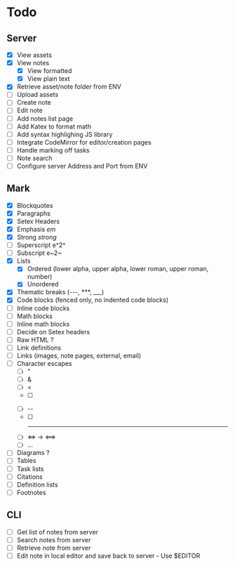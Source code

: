 # Todo
## Server
 * [x] View assets
 * [x] View notes
   * [x] View formatted
   * [x] View plain text
 * [x] Retrieve asset/note folder from ENV
 * [ ] Upload assets
 * [ ] Create note
 * [ ] Edit note
 * [ ] Add notes list page
 * [ ] Add Katex to format math
 * [ ] Add syntax highlighing JS library
 * [ ] Integrate CodeMirror for editor/creation pages
 * [ ] Handle marking off tasks
 * [ ] Note search
 * [ ] Configure server Address and Port from ENV

## Mark
 * [x] Blockquotes
 * [x] Paragraphs
 * [x] Setex Headers
 * [x] Emphasis  _em_
 * [x] Strong *strong*
 * [ ] Superscript e^2^
 * [ ] Subscript e~2~
 * [x] Lists
   * [x] Ordered (lower alpha, upper alpha, lower roman, upper roman, number)
   * [x] Unordered
 * [x] Thematic breaks (---, ***, ___)
 * [x] Code blocks (fenced only, no indented code blocks)
 * [ ] Inline code blocks
 * [ ] Math blocks
 * [ ] Inline math blocks
 * [ ] Decide on Setex headers
 * [ ] Raw HTML ?
 * [ ] Link definitions
 * [ ] Links (images, note pages, external, email)
 * [ ] Character escapes
   * [ ] "
   * [ ] &
   * [ ] <
   * [ ] >
   * [ ] --
   * [ ] ---
   * [ ] <=> -> &DoubleLongLeftRightArrow;
   * [ ] ...
 * [ ] Diagrams ?
 * [ ] Tables
 * [ ] Task lists
 * [ ] Citations
 * [ ] Definition lists
 * [ ] Footnotes

## CLI
 * [ ] Get list of notes from server
 * [ ] Search notes from server
 * [ ] Retrieve note from server
 * [ ] Edit note in local editor and save back to server
       - Use $EDITOR
